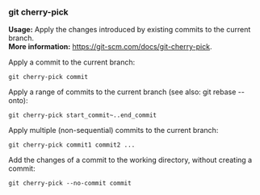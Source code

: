 ### git cherry-pick

**Usage:** Apply the changes introduced by existing commits to the current branch. <br />
**More information:** https://git-scm.com/docs/git-cherry-pick. <br />

Apply a commit to the current branch:

```
git cherry-pick commit
```

Apply a range of commits to the current branch (see also: git rebase --onto):

```
git cherry-pick start_commit~..end_commit
```

Apply multiple (non-sequential) commits to the current branch:

```
git cherry-pick commit1 commit2 ...
```

Add the changes of a commit to the working directory, without creating a commit:

```
git cherry-pick --no-commit commit
```
